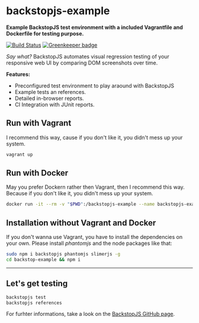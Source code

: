 # backstopjs-example
**Example BackstopJS test environment with a included Vagrantfile and Dockerfile for testing purpose.**

[![Build Status](https://travis-ci.org/vergissberlin/backstopjs-example.svg?branch=master)](https://travis-ci.org/vergissberlin/backstopjs-example) [![Greenkeeper badge](https://badges.greenkeeper.io/vergissberlin/backstopjs-example.svg)](https://greenkeeper.io/)

_Say what?_ BackstopJS automates visual regression testing of your responsive web UI by comparing DOM screenshots over time.

**Features:**

- Preconfigured test environment to play araound with BackstopJS
- Example tests an references.
- Detailed in-browser reports.
- CI Integration with JUnit reports.

## Run with Vagrant
I recommend this way, cause if you don't like it, you didn't mess up your system.

```sh
vagrant up
```

## Run with Docker
May you prefer Dockern rather then Vagrant, then I recommend this way. Because if you don't like it, you didn't mess up your system.

```sh
docker run -it --rm -v "$PWD":/backstopjs-example --name backstopjs-example-container vergissberlin/backstopjs-example bash
```


## Installation without Vagrant and Docker
If you don't wanna use Vagrant, you have to install the dependencies on your own. Please install _phantomjs_ and the node packages like that:

```sh
sudo npm i backstopjs phantomjs slimerjs -g
cd backstop-example && npm i
```


----


## Let's get testing
```sh
backstopjs test
backstopjs references
```
 For furhter informations, take a look on the [BackstopJS GitHub page](https://github.com/garris/BackstopJS).

